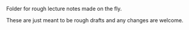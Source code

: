 Folder for rough lecture notes made on the fly. 

These are just meant to be rough drafts and any changes are welcome.
